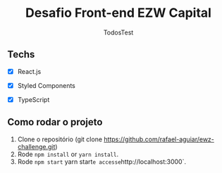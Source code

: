 <h1 align="center">
Desafio Front-end EZW Capital 
</h1>

<p align="center">TodosTest</p>

## Techs

- [x] React.js
- [x] Styled Components
- [x] TypeScript


## Como rodar o projeto
1. Clone o repositório (git clone https://github.com/rafael-aguiar/ewz-challenge.git)
1. Rode `npm install` or `yarn install`.<br />
2. Rode `npm start` yarn start` e accesse `http://localhost:3000`.<br />
